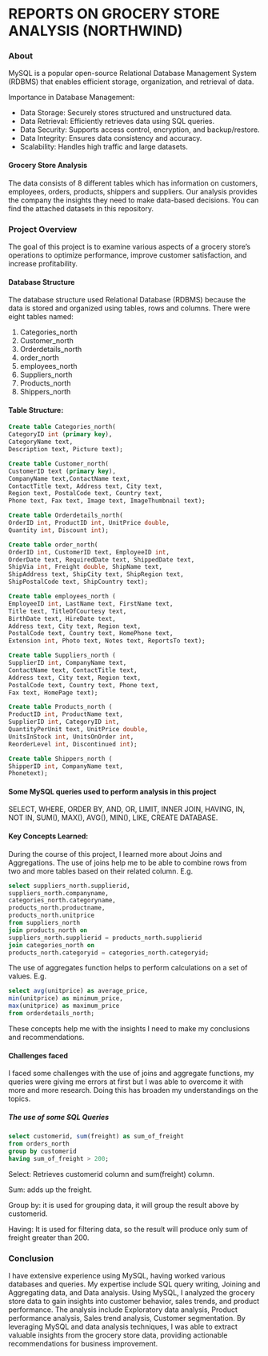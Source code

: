 # REPORTS ON GROCERY STORE ANALYSIS (NORTHWIND)
### About

MySQL is a popular open-source Relational Database Management System (RDBMS) that enables efficient storage, organization, and retrieval of data.

Importance in Database Management:
- Data Storage: Securely stores structured and unstructured data.
- Data Retrieval: Efficiently retrieves data using SQL queries.
- Data Security: Supports access control, encryption, and backup/restore.
- Data Integrity: Ensures data consistency and accuracy.
- Scalability: Handles high traffic and large datasets.
#### Grocery Store Analysis
The data consists of 8 different tables which has information on customers, employees, orders, products, shippers and suppliers. Our analysis provides the company the insights they need to make data-based decisions. You can find the attached datasets in this repository.
### Project Overview
The goal of this project is to examine various aspects of a grocery store’s operations to optimize performance, improve customer satisfaction, and increase profitability.
#### Database Structure
The database structure used Relational Database (RDBMS) because the data is stored and organized using tables, rows and columns. 
There were eight tables named:
1. Categories_north
2. Customer_north
3. Orderdetails_north
4. order_north
5. employees_north
6. Suppliers_north
7. Products_north
8. Shippers_north
   
#### Table Structure:
```sql
Create table Categories_north(
CategoryID int (primary key),
CategoryName text, 
Description text, Picture text);

Create table Customer_north(
CustomerID text (primary key),
CompanyName text,ContactName text,
ContactTitle text, Address text, City text,
Region text, PostalCode text, Country text,
Phone text, Fax text, Image text, ImageThumbnail text);

Create table Orderdetails_north(
OrderID int, ProductID int, UnitPrice double,
Quantity int, Discount int);

Create table order_north(
OrderID int, CustomerID text, EmployeeID int,
OrderDate text, RequiredDate text, ShippedDate text,
ShipVia int, Freight double, ShipName text,
ShipAddress text, ShipCity text, ShipRegion text,
ShipPostalCode text, ShipCountry text);

Create table employees_north (
EmployeeID int, LastName text, FirstName text,
Title text, TitleOfCourtesy text, 
BirthDate text, HireDate text,
Address text, City text, Region text,
PostalCode text, Country text, HomePhone text,
Extension int, Photo text, Notes text, ReportsTo text);

Create table Suppliers_north (
SupplierID int, CompanyName text,
ContactName text, ContactTitle text, 
Address text, City text, Region text,
PostalCode text, Country text, Phone text,
Fax text, HomePage text);

Create table Products_north (
ProductID int, ProductName text,
SupplierID int, CategoryID int,
QuantityPerUnit text, UnitPrice double,
UnitsInStock int, UnitsOnOrder int,
ReorderLevel int, Discontinued int);

Create table Shippers_north (
ShipperID int, CompanyName text,
Phonetext);
```

#### Some MySQL queries used to perform analysis in this project
SELECT, WHERE, ORDER BY, AND, OR, LIMIT, INNER JOIN, HAVING, IN, NOT IN, SUM(), MAX(), AVG(), MIN(), LIKE, CREATE DATABASE.

#### Key Concepts Learned:
During the course of this project, I learned more about Joins and Aggregations. The use of joins help me to be able to combine rows from two and more tables based on their related column. E.g.
```sql
select suppliers_north.supplierid,
suppliers_north.companyname,
categories_north.categoryname, 
products_north.productname,
products_north.unitprice
from suppliers_north
join products_north on
suppliers_north.supplierid = products_north.supplierid
join categories_north on
products_north.categoryid = categories_north.categoryid;
```

The use of aggregates function helps to perform calculations on a set of values. E.g.

```sql
select avg(unitprice) as average_price,
min(unitprice) as minimum_price,
max(unitprice) as maximum_price
from orderdetails_north;
```
These concepts help me with the insights I need to make my conclusions and recommendations. 

#### Challenges faced
I faced some challenges with the use of joins and aggregate functions, my queries were giving me errors at first but I was able to overcome it with more and more research. Doing this has broaden my understandings on the topics.
##### The use of some SQL Queries
```sql
select customerid, sum(freight) as sum_of_freight
from orders_north
group by customerid
having sum_of_freight > 200;
```
Select: Retrieves customerid column and sum(freight) column.

Sum: adds up the freight.

Group by: it is used for grouping data, it will group the result above by customerid.

Having: It is used for filtering data, so the result will produce only sum of freight greater than 200.

### Conclusion
I have extensive experience using MySQL, having worked various databases and queries. My expertise include SQL query writing, Joining and Aggregating data, and Data analysis.
Using MySQL, I analyzed the grocery store data to gain insights into customer behavior, sales trends, and product performance. The analysis include Exploratory data analysis, Product performance analysis, Sales trend analysis, Customer segmentation.
By leveraging MySQL and data analysis techniques, I was able to extract valuable insights from the grocery store data, providing actionable recommendations for business improvement.
